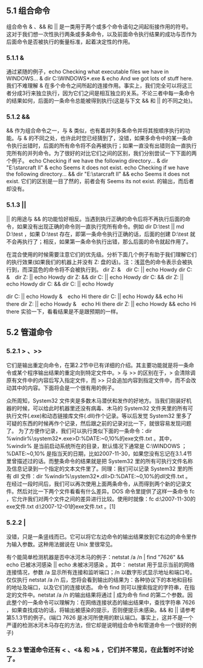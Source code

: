 ## 5.1 组合命令

组合命令 & 、&& 和 || 是一类用于两个或多个命令语句之间起衔接作用的符号。这对于我们想一次性执行两条或多条命令，以及前面命令执行结果的成功与否作为后面命令是否被执行的衡量标准，起着决定性的作用。

### 5.1.1 &

通过紧随的例子，echo Checking what executable files we have in WINDOWS... & dir C:\WINDOWS\*.exe & echo And we got lots of stuff here. 我们不难理解 & 在多个命令之间所起的连接作用。事实上，我们完全可以将这三者分成3行来独立执行，因为它们之间是相互独立的关系。不论三者中每一条命令的结果如何，后面的一条命令总能被得到执行(这是与下文 && 和 || 的不同之处)。

### 5.1.2 &&

&& 作为组合命令之一，与 & 类似，也有着并列多条命令并将其按顺序执行的功能。与 & 的不同之处，也许此时您已经猜到了，没错，如果多命令中的某一条命令执行出错时，后面的所有命令将不会再被执行；如果一直没有出错则会一直执行完所有的并列命令。为了很好的对比它们之间的区别，我们分别尝试一下下面的两个例子。
echo Checking if we have the following directory... & dir "E:\starcraft II" & echo Seems it does not exist.
echo Checking if we have the following directory... && dir "E:\starcraft II" && echo Seems it does not exist.
它们的区别是一目了然的，前者会有 Seems its not exist. 的输出，而后者却没有。

### 5.1.3 ||

|| 的用途与 && 的功能恰好相反。当遇到执行正确的命令后将不再执行后面的命令，如果没有出现正确的命令则一直执行完所有命令。例如 dir D:\test || md D:\test ，如果 D:\test 存在，即第一条命令执行正确的话，后面的创建 D:\test 就不会再执行了；相反，如果第一条命令执行出错，那么后面的命令就起作用了。

在混合使用的时候需要注意它们的优先级。分析下面几个例子有助于我们理解它们的执行效果(如果我们的机器上并没有 Z: 盘的话)。注：浅蓝色的命令表示会被执行到，而深蓝色的命令将不会被执行到。
dir Z: &　dir C: || echo Howdy
dir C: &　dir Z: || echo Howdy
dir Z: && dir C: || echo Howdy
dir C: && dir Z: || echo Howdy
dir C: && dir C: || echo Howdy

dir C: || echo Howdy &　echo Hi there
dir C: || echo Howdy && echo Hi there
dir Z: || echo Howdy &　echo Hi there
dir Z: || echo Howdy && echo Hi there
实验一下，看看结果是不是跟预期的一样。

## 5.2 管道命令

### 5.2.1 > 、>>

它们是输出重定向命令，在第2.2节中已有详细的介绍。其主要功能就是将一条命令或某个程序输出结果的重定向到特定文件中。> 与 >> 的区别在于，> 会清除调原有文件中的内容后写入指定文件，而 >> 只会追加内容到指定文件中，而不会改动其中的内容。下面将会是一个很有用的例子。

众所周知，System32 文件夹是多数木马潜伏和发作的好地方。当我们刚装好机器的时候，可以给此时机器里还没有病毒、木马的 System32 文件夹里的所有可执行文件(.exe)和动态链接库文件(.dll)作个记录。等以后发觉 System32 里多了可疑的东西的时候再作个记录，然后跟之前的记录对比一下，就很容易发现问题了。
为了方便作记录，我们可以执行类似下面的一条命令：dir %windir%\system32\*.exe>D:\%DATE:~0,10%的exe文件.txt 。其中，%windir% 是当前启动系统所在的目录，默认情况下通常是 C:\WINDOWS ；%DATE:~0,10% 是指当天的日期，比如2007-11-30，如果您没有忘记在3.1.4节里曾描述过的话。而整条命令的结果就是把 System32 里的所有可执行文件名称及信息记录到一个指定的文本文件里了。同理：我们可以记录 System32 里的所有 dll 文件：dir %windir%\system32\*.dll>D:\%DATE:~0,10%的dll文件.txt 。
在经过一段时间后，我们可以再次使用上面两条命令，从而得到两个新的记录文件。然后对比一下两个文件看看有什么差异。DOS 命令里提供了这样一条命令 fc ，它允许我们对两个文件之间的差异进行比较。使用时就像：fc d:\2007-11-30的exe文件.txt d:\2007-12-01的exe文件.txt 。[1]

### 5.2.2 |

没错，只是一条竖线而已。它可以将它左边命令的输出结果放到它右边的命令里作为输入参数。这种用法据说在 Unix 里很常见。

有个能简单检测机器是否中冰河木马的例子：netstat /a /n | find "7626" && echo 已被冰河感染 || echo 未被冰河感染 。其中：
netstat 用于显示当前的网络连接情况，参数 /a 显示所有连接和监听端口；/n 以数字形式显示地址和端口号。仅仅执行 netstat /a /n 后，您将会看到输出的结果为：各种协议下的本地和目标的地址及端口，以及它们的连接状态。
命令 find 则可以搜索指定的字符串，在指定的文件中。netstat /a /n 的输出结果将通过 | 成为命令 find 的第二个参数。因此整个的一条命令可以理解为：在网络连接状态的输出结果中，查找字符串 7626 ，如果查找成功的话，将输出被感染的提示，否则便提示未感染。&& 和 || 请参考第5.1.3节的例子。(端口 7626 是冰河所使用的默认端口。事实上，这并不是一个严谨的检测冰河木马存在的方法，但它却是说明组合命令和管道命令一个很好的例子)

### 5.2.3 管道命令还有 < 、<& 和 >& ，它们并不常见，在此暂时不讨论了。  
